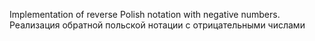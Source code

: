 Implementation of reverse Polish notation with negative numbers.      
Реализация обратной польской нотации с отрицательными числами
